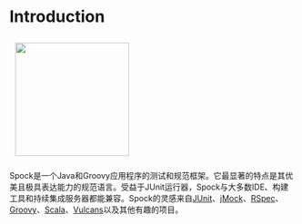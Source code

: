 # Introduction


<img src="/resources/img/spock-logo.png" style="width:200px;text-align:center;margin:10px;">



Spock是一个Java和Groovy应用程序的测试和规范框架。它最显著的特点是其优美且极具表达能力的规范语言。受益于JUnit运行器，Spock与大多数IDE、构建工具和持续集成服务器都能兼容。Spock的灵感来自[JUnit](https://junit.org/)、[jMock](https://www.jmock.org/)、[RSpec](https://rspec.info/)、[Groovy](https://groovy-lang.org/)、[Scala](https://scala-lang.org/)、[Vulcans](https://en.wikipedia.org/wiki/Vulcan_(Star_Trek))以及其他有趣的项目。
